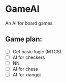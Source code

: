 # GameAI
An AI for board games.  
## Game plan:  
 - [ ] Get basic logic (MTCS)  
 - [ ] AI for checkers  
 - [ ] NN  
 - [ ] AI for chess
 - [ ] AI for xiangqi
